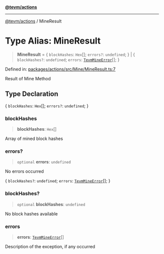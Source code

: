 [**@tevm/actions**](../README.md)

***

[@tevm/actions](../globals.md) / MineResult

# Type Alias: MineResult

> **MineResult** = \{ `blockHashes`: `Hex`[]; `errors?`: `undefined`; \} \| \{ `blockHashes?`: `undefined`; `errors`: [`TevmMineError`](TevmMineError.md)[]; \}

Defined in: [packages/actions/src/Mine/MineResult.ts:7](https://github.com/evmts/tevm-monorepo/blob/main/packages/actions/src/Mine/MineResult.ts#L7)

Result of Mine Method

## Type Declaration

\{ `blockHashes`: `Hex`[]; `errors?`: `undefined`; \}

### blockHashes

> **blockHashes**: `Hex`[]

Array of mined block hashes

### errors?

> `optional` **errors**: `undefined`

No errors occurred

\{ `blockHashes?`: `undefined`; `errors`: [`TevmMineError`](TevmMineError.md)[]; \}

### blockHashes?

> `optional` **blockHashes**: `undefined`

No block hashes available

### errors

> **errors**: [`TevmMineError`](TevmMineError.md)[]

Description of the exception, if any occurred
